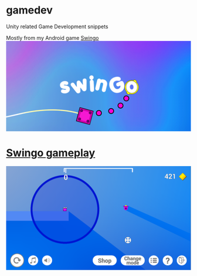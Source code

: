 # gamedev
Unity related Game Development snippets

Mostly from my Android game [Swingo](https://play.google.com/store/apps/details?id=com.samusaarikivi.swingo)
![Alt text](images/swingobanner.png?raw=true "Title")
# [Swingo gameplay](https://www.youtube.com/watch?v=N9Jmp-WWroU) #
![Alt text](images/SwingoUI2.PNG?raw=true "Title")
